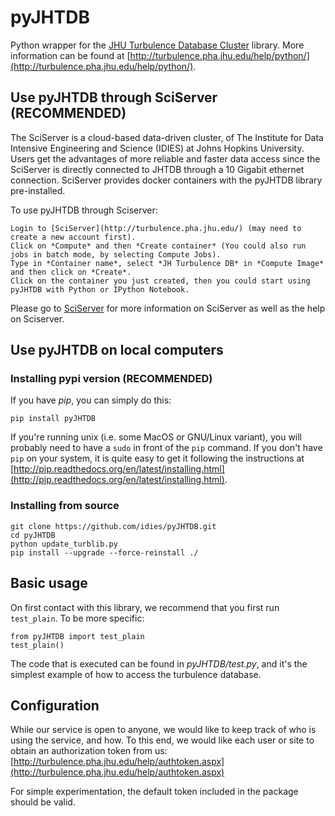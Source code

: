 # pyJHTDB

Python wrapper for the [JHU Turbulence Database Cluster](http://turbulence.pha.jhu.edu/) library.
More information can be found at [http://turbulence.pha.jhu.edu/help/python/](http://turbulence.pha.jhu.edu/help/python/).

## Use pyJHTDB through SciServer  (RECOMMENDED)
The SciServer is a cloud-based data-driven cluster, of The Institute for Data Intensive Engineering and Science (IDIES) at Johns Hopkins University. Users get the advantages of more reliable and faster data access since the SciServer is directly connected to JHTDB through a 10 Gigabit ethernet connection. SciServer provides docker containers with the pyJHTDB library pre-installed.

To use pyJHTDB through Sciserver:
```
Login to [SciServer](http://turbulence.pha.jhu.edu/) (may need to create a new account first).
Click on *Compute* and then *Create container* (You could also run jobs in batch mode, by selecting Compute Jobs).
Type in *Container name*, select *JH Turbulence DB* in *Compute Image* and then click on *Create*.
Click on the container you just created, then you could start using pyJHTDB with Python or IPython Notebook.
```
Please go to [SciServer](http://turbulence.pha.jhu.edu/) for more information on SciServer as well as the help on Sciserver.

## Use pyJHTDB on local computers

### Installing pypi version (RECOMMENDED)

If you have *pip*, you can simply do this:
```
pip install pyJHTDB
```
If you're running unix (i.e. some MacOS or GNU/Linux variant), you will probably need to have a `sudo` in front of the `pip` command. If you don't have `pip` on your system, it is quite easy to get it following the instructions at [http://pip.readthedocs.org/en/latest/installing.html](http://pip.readthedocs.org/en/latest/installing.html).

### Installing from source

```
git clone https://github.com/idies/pyJHTDB.git
cd pyJHTDB
python update_turblib.py
pip install --upgrade --force-reinstall ./
```

## Basic usage

On first contact with this library, we recommend that you first run
``test_plain``. To be more specific:
```
from pyJHTDB import test_plain
test_plain()
```

The code that is executed can be found in *pyJHTDB/test.py*, and it's the simplest example of how to access the turbulence database.

## Configuration

While our service is open to anyone, we would like to keep track of who is using the service, and how. To this end, we would like each user or site to obtain an authorization token from us: [http://turbulence.pha.jhu.edu/help/authtoken.aspx](http://turbulence.pha.jhu.edu/help/authtoken.aspx)

For simple experimentation, the default token included in the package should be valid.